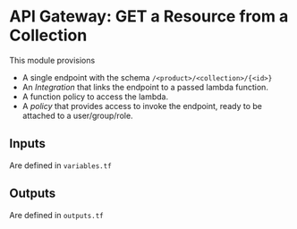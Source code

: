 # API Gateway: GET a Resource from a Collection

This module provisions 
* A single endpoint with the schema `/<product>/<collection>/{<id>}`
* An _Integration_ that links the endpoint to a passed lambda function.
* A function policy to access the lambda.
* A _policy_ that provides access to invoke the endpoint, ready to be attached to a user/group/role.

## Inputs
Are defined in `variables.tf`

## Outputs
Are defined in `outputs.tf`
